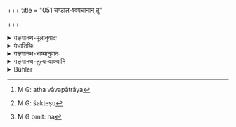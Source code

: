 +++
title = "051 चण्डाल-श्वपचानान् तु"

+++

<details><summary>गङ्गानथ-मूलानुवादः</summary>

The dwelling of Caṇḍālas and Śvapacas shall be outside the village; they shall be made ‘Apapātra,’ and their wealth shall consist of dogs and donkeys.—(51)
</details>

<details><summary>मेधातिथिः</summary>

**प्रतिश्रयो** निवासस् तेषां **ग्रामान्** निष्क्रान्तः स्यात् । **अपपात्राश्** चिरवसानीयास् तैर् येषु पात्रेषु भुक्तं तानि न संस्कार्याणि, त्यक्ताव्यानि । सौवर्णराजताभ्याम् अन्यानि । तयोः शुद्धिविशेषा उक्ताः । अथ वा "अवपात्राः"[^१३१] । तदीयेषु च सक्तेषु[^१३२] पात्रेषु सक्तुभक्तादि न दातव्यम् । भूमिष्ठे पात्रे ऽन्यहस्तस्थे वा दत्वा तत्पात्रं भूमौ स्थितं तद् गृह्णीयुः । भिन्नं वा पात्रम् "अवपात्रम्" यथा वक्ष्यति "भिन्नभाण्डे च भोजनम्" (म्ध् १०.५२) इत्यादि । धनम् एषां **श्वगर्दभम्** । गवाश्वादि सुवर्णरजतादि न[^१३३] धनत्वेन गृह्णीयुः ॥ १०.५१ ॥


[^१३३]:
     M G omit: na


[^१३२]:
     M G: śakteṣu


[^१३१]:
     M G: atha vāvapātrāya
</details>

<details><summary>गङ्गानथ-भाष्यानुवादः</summary>

‘*Dwelling*’—living place; this should be far removed from the village.

‘*Apapātra*,’—(*a*) Kept aloof; the vessels in which they have eaten shall not be cleaned for further use; they shall be thrown away; with the exception of gold and silver vessels, in connection with which special methods of cleaning have been prescribed.

(*b*) Or, the term ‘*Apapātra*’ may mean that when cooked rice, fried flour or some such food is given to them, they shall not be given in vessels that are in contact with their body; the food shall be given into the vessel lying on the ground, or held in the hand by some one else, and when the vessel thus filled has been placed on the ground, it shall be taken away by them.

(*c*) Or again, ‘*Apapātra*’ may mean broken vessel; as it is going to be asserted (in the next verse) that ‘they shall eat in broken dishes.’

‘*Their wealth shall consist of dogs and donkeys*’—They shall not receive cows or horses, or gold and silver, as their wealth.—(51)
</details>

<details><summary>गङ्गानथ-तुल्य-वाक्यानि</summary>

**(verses 10.51-56)**

*Mahābhārata* (13.48.82).—‘They shall betake themselves to
road-crossings, crematoriums, hills and trees; and shall wear iron-ornaments.’

*Viṣṇu* (16.11, 14).—‘Chaṇḍālas should live by executing criminals
sentenced to death. Caṇḍālas should live out of the town and their clothes should consist of the mantles of the deceased.’
</details>

<details><summary>Bühler</summary>

051	But the dwellings of Kandalas and Svapakas shall be outside the village, they must be made Apapatras, and their wealth (shall be) dogs and donkeys.
</details>
